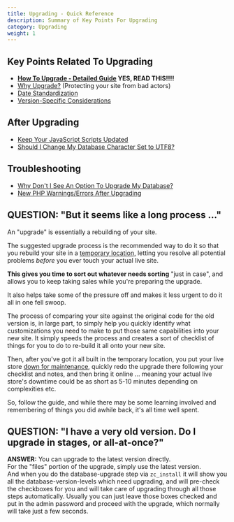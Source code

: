 ```yaml
---
title: Upgrading - Quick Reference
description: Summary of Key Points For Upgrading
category: Upgrading 
weight: 1
---
```


## Key Points Related To Upgrading

- **[How To Upgrade - Detailed Guide](/user/upgrading/detailed_upgrading/) YES, READ THIS!!!!**
- [Why Upgrade?](/user/upgrading/about_upgrading/) (Protecting your site from bad actors)
- [Date Standardization](/user/upgrading/date_standardization/)
- [Version-Specific Considerations](/user/upgrading/release_specific_upgrade_considerations/)

## After Upgrading
- [Keep Your JavaScript Scripts Updated](/user/upgrading/javascript_updates/)
- [Should I Change My Database Character Set to UTF8?](/user/upgrading/convert_to_utf8/)

## Troubleshooting
- [Why Don't I See An Option To Upgrade My Database?](/user/upgrading/installer_no_upgrade/)
- [New PHP Warnings/Errors After Upgrading](/user/upgrading/php_warnings/)


## QUESTION: "But it seems like a long process ..."

An "upgrade" is essentially a rebuilding of your site.

The suggested upgrade process is the recommended way to do it so that you rebuild your site in a <u>temporary location,</u> letting you resolve all potential problems *before* you ever touch your actual live site. 

**This gives you time to sort out whatever needs sorting** "just in case", and allows you to keep taking sales while you're preparing the upgrade. 

It also helps take some of the pressure off and makes it less urgent to do it all in one fell swoop.  

The process of comparing your site against the original code for the old version is, in large part, to simply help you quickly identify what customizations you need to make to put those same capabilities into your new site. It simply speeds the process and creates a sort of checklist of things for you to do to re-build it all onto your new site.

Then, after you've got it all built in the temporary location, you put your live store [down for maintenance](/user/running/down_for_maintenance), quickly redo the upgrade there following your checklist and notes, and then bring it online ... meaning your actual live store's downtime could be as short as 5-10 minutes depending on complexities etc. 

So, follow the guide, and while there may be some learning involved and remembering of things you did awhile back, it's all time well spent.  



## QUESTION: "I have a very old version. Do I upgrade in stages, or all-at-once?"

**ANSWER:** You can upgrade to the latest version directly.<br>
For the "files" portion of the upgrade, simply use the latest version.<br>
And when you do the database-upgrade step via `zc_install` it will show you all the database-version-levels which need upgrading, and will pre-check the checkboxes for you and will take care of upgrading through all those steps automatically. Usually you can just leave those boxes checked and put in the admin password and proceed with the upgrade, which normally will take just a few seconds.  

